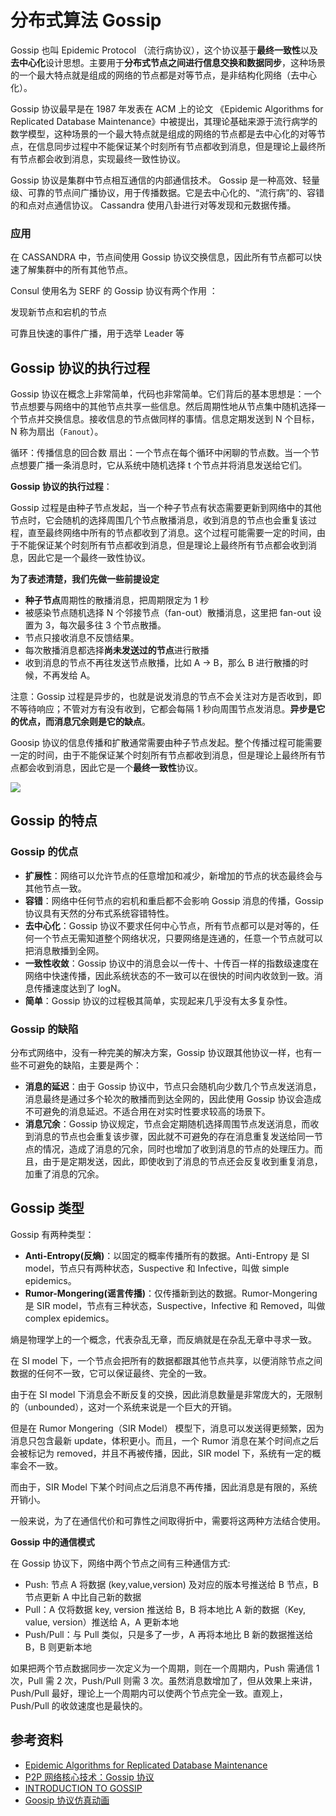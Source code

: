 # 分布式算法 Gossip

Gossip 也叫 Epidemic Protocol （流行病协议），这个协议基于**最终一致性**以及**去中心化**设计思想。主要用于**分布式节点之间进行信息交换和数据同步**，这种场景的一个最大特点就是组成的网络的节点都是对等节点，是非结构化网络（去中心化）。

Gossip 协议最早是在 1987 年发表在 ACM 上的论文 《Epidemic Algorithms for Replicated Database Maintenance》中被提出，其理论基础来源于流行病学的数学模型，这种场景的一个最大特点就是组成的网络的节点都是去中心化的对等节点，在信息同步过程中不能保证某个时刻所有节点都收到消息，但是理论上最终所有节点都会收到消息，实现最终一致性协议。

Gossip 协议是集群中节点相互通信的内部通信技术。 Gossip 是一种高效、轻量级、可靠的节点间广播协议，用于传播数据。它是去中心化的、“流行病”的、容错的和点对点通信协议。 Cassandra 使用八卦进行对等发现和元数据传播。

### 应用

在 CASSANDRA 中，节点间使用 Gossip 协议交换信息，因此所有节点都可以快速了解集群中的所有其他节点。

Consul 使用名为 SERF 的 Gossip 协议有两个作用 ：

发现新节点和宕机的节点

可靠且快速的事件广播，用于选举 Leader 等

## Gossip 协议的执行过程

Gossip 协议在概念上非常简单，代码也非常简单。它们背后的基本思想是：一个节点想要与网络中的其他节点共享一些信息。然后周期性地从节点集中随机选择一个节点并交换信息。接收信息的节点做同样的事情。信息定期发送到 N 个目标，N 称为扇出（`Fanout`）。

循环：传播信息的回合数
扇出：一个节点在每个循环中闲聊的节点数。当一个节点想要广播一条消息时，它从系统中随机选择 t 个节点并将消息发送给它们。

**Gossip 协议的执行过程**：

Gossip 过程是由种子节点发起，当一个种子节点有状态需要更新到网络中的其他节点时，它会随机的选择周围几个节点散播消息，收到消息的节点也会重复该过程，直至最终网络中所有的节点都收到了消息。这个过程可能需要一定的时间，由于不能保证某个时刻所有节点都收到消息，但是理论上最终所有节点都会收到消息，因此它是一个最终一致性协议。

**为了表述清楚，我们先做一些前提设定**

- **种子节点**周期性的散播消息，把周期限定为 1 秒
- 被感染节点随机选择 N 个邻接节点（fan-out）散播消息，这里把 fan-out 设置为 3，每次最多往 3 个节点散播。
- 节点只接收消息不反馈结果。
- 每次散播消息都选择**尚未发送过的节点**进行散播
- 收到消息的节点不再往发送节点散播，比如 A -> B，那么 B 进行散播的时候，不再发给 A。


注意：Gossip 过程是异步的，也就是说发消息的节点不会关注对方是否收到，即不等待响应；不管对方有没有收到，它都会每隔 1 秒向周围节点发消息。**异步是它的优点，而消息冗余则是它的缺点**。

Goosip 协议的信息传播和扩散通常需要由种子节点发起。整个传播过程可能需要一定的时间，由于不能保证某个时刻所有节点都收到消息，但是理论上最终所有节点都会收到消息，因此它是一个**最终一致性**协议。

![](https://raw.githubusercontent.com/dunwu/images/dev/snap/20210708234308.gif)

## Gossip 的特点

### Gossip 的优点

- **扩展性**：网络可以允许节点的任意增加和减少，新增加的节点的状态最终会与其他节点一致。
- **容错**：网络中任何节点的宕机和重启都不会影响 Gossip 消息的传播，Gossip 协议具有天然的分布式系统容错特性。
- **去中心化**：Gossip 协议不要求任何中心节点，所有节点都可以是对等的，任何一个节点无需知道整个网络状况，只要网络是连通的，任意一个节点就可以把消息散播到全网。
- **一致性收敛**：Gossip 协议中的消息会以一传十、十传百一样的指数级速度在网络中快速传播，因此系统状态的不一致可以在很快的时间内收敛到一致。消息传播速度达到了 logN。
- **简单**：Gossip 协议的过程极其简单，实现起来几乎没有太多复杂性。

### Gossip 的缺陷

分布式网络中，没有一种完美的解决方案，Gossip 协议跟其他协议一样，也有一些不可避免的缺陷，主要是两个：

- **消息的延迟**：由于 Gossip 协议中，节点只会随机向少数几个节点发送消息，消息最终是通过多个轮次的散播而到达全网的，因此使用 Gossip 协议会造成不可避免的消息延迟。不适合用在对实时性要求较高的场景下。
- **消息冗余**：Gossip 协议规定，节点会定期随机选择周围节点发送消息，而收到消息的节点也会重复该步骤，因此就不可避免的存在消息重复发送给同一节点的情况，造成了消息的冗余，同时也增加了收到消息的节点的处理压力。而且，由于是定期发送，因此，即使收到了消息的节点还会反复收到重复消息，加重了消息的冗余。

## Gossip 类型

Gossip 有两种类型：

- **Anti-Entropy(反熵)**：以固定的概率传播所有的数据。Anti-Entropy 是 SI model，节点只有两种状态，Suspective 和 Infective，叫做 simple epidemics。
- **Rumor-Mongering(谣言传播)**：仅传播新到达的数据。Rumor-Mongering 是 SIR model，节点有三种状态，Suspective，Infective 和 Removed，叫做 complex epidemics。 

熵是物理学上的一个概念，代表杂乱无章，而反熵就是在杂乱无章中寻求一致。

在 SI model 下，一个节点会把所有的数据都跟其他节点共享，以便消除节点之间数据的任何不一致，它可以保证最终、完全的一致。

由于在 SI model 下消息会不断反复的交换，因此消息数量是非常庞大的，无限制的（unbounded），这对一个系统来说是一个巨大的开销。

但是在 Rumor Mongering（SIR Model） 模型下，消息可以发送得更频繁，因为消息只包含最新 update，体积更小。而且，一个 Rumor 消息在某个时间点之后会被标记为 removed，并且不再被传播，因此，SIR model 下，系统有一定的概率会不一致。

而由于，SIR Model 下某个时间点之后消息不再传播，因此消息是有限的，系统开销小。

一般来说，为了在通信代价和可靠性之间取得折中，需要将这两种方法结合使用。

**Gossip 中的通信模式**

在 Gossip 协议下，网络中两个节点之间有三种通信方式:

- Push: 节点 A 将数据 (key,value,version) 及对应的版本号推送给 B 节点，B 节点更新 A 中比自己新的数据
- Pull：A 仅将数据 key, version 推送给 B，B 将本地比 A 新的数据（Key, value, version）推送给 A，A 更新本地
- Push/Pull：与 Pull 类似，只是多了一步，A 再将本地比 B 新的数据推送给 B，B 则更新本地

如果把两个节点数据同步一次定义为一个周期，则在一个周期内，Push 需通信 1 次，Pull 需 2 次，Push/Pull 则需 3 次。虽然消息数增加了，但从效果上来讲，Push/Pull 最好，理论上一个周期内可以使两个节点完全一致。直观上，Push/Pull 的收敛速度也是最快的。

## 参考资料

- [Epidemic Algorithms for Replicated Database Maintenance](http://bitsavers.trailing-edge.com/pdf/xerox/parc/techReports/CSL-89-1_Epidemic_Algorithms_for_Replicated_Database_Maintenance.pdf)
- [P2P 网络核心技术：Gossip 协议](https://zhuanlan.zhihu.com/p/41228196)
- [INTRODUCTION TO GOSSIP](https://managementfromscratch.wordpress.com/2016/04/01/introduction-to-gossip/)
- [Goosip 协议仿真动画](https://flopezluis.github.io/gossip-simulator/)

